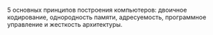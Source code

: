 5 основных принципов построения компьютеров: двоичное кодирование, однородность памяти, адресуемость, программное управление и жесткость архитектуры.